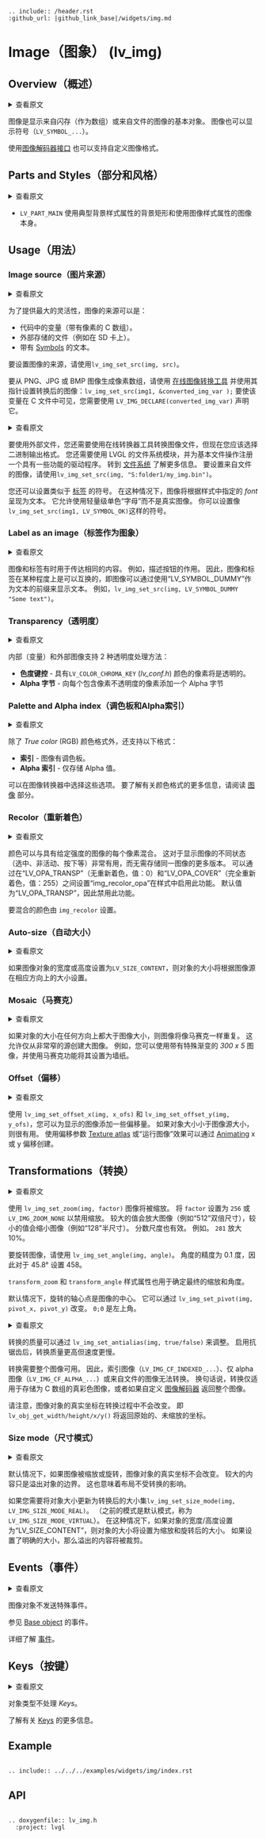 ```eval_rst
.. include:: /header.rst 
:github_url: |github_link_base|/widgets/img.md
```
# Image（图象） (lv_img)


## Overview（概述）

<details>
<summary>查看原文</summary>
<p>

Images are the basic object to display images from flash (as arrays) or from files. Images can display symbols (`LV_SYMBOL_...`) too.

Using the [Image decoder interface](/overview/image.html#image-decoder) custom image formats can be supported as well.

</p>
</details>

图像是显示来自闪存（作为数组）或来自文件的图像的基本对象。 图像也可以显示符号（`LV_SYMBOL_...`）。

使用[图像解码器接口](/overview/image.html#image-decoder) 也可以支持自定义图像格式。

## Parts and Styles（部分和风格）

<details>
<summary>查看原文</summary>
<p>

- `LV_PART_MAIN` A background rectangle that uses the typical background style properties and the image itself using the image style properties.

</p>
</details>

- `LV_PART_MAIN` 使用典型背景样式属性的背景矩形和使用图像样式属性的图像本身。


## Usage（用法）

### Image source（图片来源）

<details>
<summary>查看原文</summary>
<p>

To provide maximum flexibility, the source of the image can be:

- a variable in code (a C array with the pixels).
- a file stored externally (e.g. on an SD card).
- a text with [Symbols](/overview/font).

To set the source of an image, use `lv_img_set_src(img, src)`.

To generate a pixel array from a PNG, JPG or BMP image, use the [Online image converter tool](https://lvgl.io/tools/imageconverter) and set the converted image with its pointer: `lv_img_set_src(img1, &converted_img_var);`
To make the variable visible in the C file, you need to declare it with `LV_IMG_DECLARE(converted_img_var)`.

</p>
</details>

为了提供最大的灵活性，图像的来源可以是：

- 代码中的变量（带有像素的 C 数组）。
- 外部存储的文件（例如在 SD 卡上）。
- 带有 [Symbols](/overview/font) 的文本。

要设置图像的来源，请使用`lv_img_set_src(img, src)`。

要从 PNG、JPG 或 BMP 图像生成像素数组，请使用 [在线图像转换工具](https://lvgl.io/tools/imageconverter) 并使用其指针设置转换后的图像：`lv_img_set_src(img1, &converted_img_var );`
要使该变量在 C 文件中可见，您需要使用 `LV_IMG_DECLARE(converted_img_var)` 声明它。

<details>
<summary>查看原文</summary>
<p>

To use external files, you also need to convert the image files using the online converter tool but now you should select the binary output format.
You also need to use LVGL's file system module and register a driver with some functions for the basic file operation. Go to the [File system](/overview/file-system) to learn more.
To set an image sourced from a file, use `lv_img_set_src(img, "S:folder1/my_img.bin")`.

You can also set a symbol similarly to [Labels](/widgets/core/label). In this case, the image will be rendered as text according to the *font* specified in the style.  It enables to use of light-weight monochrome "letters" instead of real images. You can set symbol like `lv_img_set_src(img1, LV_SYMBOL_OK)`.

</p>
</details>

要使用外部文件，您还需要使用在线转换器工具转换图像文件，但现在您应该选择二进制输出格式。
您还需要使用 LVGL 的文件系统模块，并为基本文件操作注册一个具有一些功能的驱动程序。 转到 [文件系统](/overview/file-system) 了解更多信息。
要设置来自文件的图像，请使用`lv_img_set_src(img, "S:folder1/my_img.bin")`。

您还可以设置类似于 [标签](/widgets/core/label) 的符号。 在这种情况下，图像将根据样式中指定的 *font* 呈现为文本。 它允许使用轻量级单色“字母”而不是真实图像。 你可以设置像`lv_img_set_src(img1, LV_SYMBOL_OK)`这样的符号。

### Label as an image（标签作为图象）

<details>
<summary>查看原文</summary>
<p>

Images and labels are sometimes used to convey the same thing. For example, to describe what a button does. 
Therefore, images and labels are somewhat interchangeable, that is the images can display texts by using `LV_SYMBOL_DUMMY` as the prefix of the text. For example, `lv_img_set_src(img, LV_SYMBOL_DUMMY "Some text")`.

</p>
</details>

图像和标签有时用于传达相同的内容。 例如，描述按钮的作用。
因此，图像和标签在某种程度上是可以互换的，即图像可以通过使用“LV_SYMBOL_DUMMY”作为文本的前缀来显示文本。 例如，`lv_img_set_src(img, LV_SYMBOL_DUMMY "Some text")`。

### Transparency（透明度）

<details>
<summary>查看原文</summary>
<p>

The internal (variable) and external images support 2 transparency handling methods:

- **Chroma-keying** - Pixels with `LV_COLOR_CHROMA_KEY` (*lv_conf.h*) color will be transparent.
- **Alpha byte** - An alpha byte is added to every pixel that contains the pixel's opacity

</p>
</details>

内部（变量）和外部图像支持 2 种透明度处理方法：

- **色度键控** - 具有`LV_COLOR_CHROMA_KEY` (*lv_conf.h*) 颜色的像素将是透明的。
- **Alpha 字节** - 向每个包含像素不透明度的像素添加一个 Alpha 字节


### Palette and Alpha index（调色板和Alpha索引）

<details>
<summary>查看原文</summary>
<p>

Besides the *True color* (RGB) color format, the following formats are supported:
- **Indexed** - Image has a palette.
- **Alpha indexed** - Only alpha values are stored.

These options can be selected in the image converter. To learn more about the color formats, read the [Images](/overview/image) section.

</p>
</details>

除了 *True color* (RGB) 颜色格式外，还支持以下格式：
- **索引** - 图像有调色板。
- **Alpha 索引** - 仅存储 Alpha 值。

可以在图像转换器中选择这些选项。 要了解有关颜色格式的更多信息，请阅读 [图像](/overview/image) 部分。

### Recolor（重新着色）

<details>
<summary>查看原文</summary>
<p>

A color can be mixed with every pixel of an image with a given intensity.
This can be useful to show different states (checked, inactive, pressed, etc.) of an image without storing more versions of the same image.
This feature can be enabled in the style by setting `img_recolor_opa` between `LV_OPA_TRANSP` (no recolor, value: 0) and `LV_OPA_COVER` (full recolor, value: 255).
The default value is `LV_OPA_TRANSP` so this feature is disabled.

The color to mix is set by `img_recolor`.

</p>
</details>

颜色可以与具有给定强度的图像的每个像素混合。
这对于显示图像的不同状态（选中、非活动、按下等）非常有用，而无需存储同一图像的更多版本。
可以通过在“LV_OPA_TRANSP”（无重新着色，值：0）和“LV_OPA_COVER”（完全重新着色，值：255）之间设置“img_recolor_opa”在样式中启用此功能。
默认值为“LV_OPA_TRANSP”，因此禁用此功能。

要混合的颜色由 `img_recolor` 设置。

### Auto-size（自动大小）

<details>
<summary>查看原文</summary>
<p>

If the width or height of the image object is set to `LV_SIZE_CONTENT` the object's size will be set according to the size of the image source in the respective direction.

</p>
</details>

如果图像对象的宽度或高度设置为`LV_SIZE_CONTENT`，则对象的大小将根据图像源在相应方向上的大小设置。

### Mosaic（马赛克）

<details>
<summary>查看原文</summary>
<p>

If the object's size is greater than the image size in any directions, then the image will be repeated like a mosaic.
This allows creation a large image from only a very narrow source.
For example, you can have a *300 x 5* image with a special gradient and set it as a wallpaper using the mosaic feature.

</p>
</details>

如果对象的大小在任何方向上都大于图像大小，则图像将像马赛克一样重复。
这允许仅从非常窄的源创建大图像。
例如，您可以使用带有特殊渐变的 *300 x 5* 图像，并使用马赛克功能将其设置为墙纸。

### Offset（偏移）

<details>
<summary>查看原文</summary>
<p>

With `lv_img_set_offset_x(img, x_ofs)` and `lv_img_set_offset_y(img, y_ofs)`, you can add some offset to the displayed image.
Useful if the object size is smaller than the image source size.
Using the offset parameter a [Texture atlas](https://en.wikipedia.org/wiki/Texture_atlas) or a "running image" effect can be created by [Animating](/overview/animation) the x or y offset.

</p>
</details>

使用 `lv_img_set_offset_x(img, x_ofs)` 和 `lv_img_set_offset_y(img, y_ofs)`，您可以为显示的图像添加一些偏移量。
如果对象大小小于图像源大小，则很有用。
使用偏移参数 [Texture atlas](https://en.wikipedia.org/wiki/Texture_atlas) 或“运行图像”效果可以通过 [Animating](/overview/animation) x 或 y 偏移创建。

## Transformations（转换）

<details>
<summary>查看原文</summary>
<p>

Using the `lv_img_set_zoom(img, factor)` the images will be zoomed. Set `factor` to `256` or `LV_IMG_ZOOM_NONE` to disable zooming. 
A larger value enlarges the images (e.g. `512` double size), a smaller value shrinks it (e.g. `128` half size).
Fractional scale works as well. E.g. `281` for 10% enlargement.

To rotate the image use `lv_img_set_angle(img, angle)`. Angle has 0.1 degree precision, so for 45.8° set 458.

The `transform_zoom` and `transform_angle` style properties are also used to determine the final zoom and angle.

By default, the pivot point of the rotation is the center of the image. It can be changed with `lv_img_set_pivot(img, pivot_x, pivot_y)`. `0;0` is the top left corner.

</p>
</details>

使用 `lv_img_set_zoom(img, factor)` 图像将被缩放。 将 `factor` 设置为 `256` 或 `LV_IMG_ZOOM_NONE` 以禁用缩放。
较大的值会放大图像（例如“512”双倍尺寸），较小的值会缩小图像（例如“128”半尺寸）。
分数尺度也有效。 例如。 `281` 放大 10%。

要旋转图像，请使用 `lv_img_set_angle(img, angle)`。 角度的精度为 0.1 度，因此对于 45.8° 设置 458。

`transform_zoom` 和 `transform_angle` 样式属性也用于确定最终的缩放和角度。

默认情况下，旋转的轴心点是图像的中心。 它可以通过 `lv_img_set_pivot(img, pivot_x, pivot_y)` 改变。 `0;0` 是左上角。

<details>
<summary>查看原文</summary>
<p>

The quality of the transformation can be adjusted with `lv_img_set_antialias(img, true/false)`. With enabled anti-aliasing the transformations are higher quality but slower.

The transformations require the whole image to be available. Therefore indexed images (`LV_IMG_CF_INDEXED_...`), alpha only images (`LV_IMG_CF_ALPHA_...`) or images from files can not be transformed. 
In other words transformations work only on true color images stored as C array, or if a custom [Image decoder](/overview/images#image-edecoder) returns the whole image.

Note that the real coordinates of image objects won't change during transformation. That is `lv_obj_get_width/height/x/y()` will return the original, non-zoomed coordinates.

</p>
</details>

转换的质量可以通过 `lv_img_set_antialias(img, true/false)` 来调整。 启用抗锯齿后，转换质量更高但速度更慢。

转换需要整个图像可用。 因此，索引图像（`LV_IMG_CF_INDEXED_...`）、仅 alpha 图像（`LV_IMG_CF_ALPHA_...`）或来自文件的图像无法转换。
换句话说，转换仅适用于存储为 C 数组的真彩色图像，或者如果自定义 [图像解码器](/overview/images#image-edecoder) 返回整个图像。

请注意，图像对象的真实坐标在转换过程中不会改变。 即`lv_obj_get_width/height/x/y()` 将返回原始的、未缩放的坐标。

### Size mode（尺寸模式）

<details>
<summary>查看原文</summary>
<p>

By default if the image is zoom or rotated the real coordinates of the image object are not changed. 
The larger content simply overflows the object's boundaries. 
It also means the layouts are not affected the by the transformations. 

If you need the object size to be updated to the transformed size set `lv_img_set_size_mode(img, LV_IMG_SIZE_MODE_REAL)`. (The previous mode is the default and called `LV_IMG_SIZE_MODE_VIRTUAL`).
In this case if the width/height of the object is set to `LV_SIZE_CONTENT` the object's size will be set to the zoomed and rotated size.
If an explicit size is set then the overflowing content will be cropped. 

</p>
</details>

默认情况下，如果图像被缩放或旋转，图像对象的真实坐标不会改变。
较大的内容只是溢出对象的边界。
这也意味着布局不受转换的影响。

如果您需要将对象大小更新为转换后的大小集`lv_img_set_size_mode(img, LV_IMG_SIZE_MODE_REAL)`。 （之前的模式是默认模式，称为`LV_IMG_SIZE_MODE_VIRTUAL`）。
在这种情况下，如果对象的宽度/高度设置为“LV_SIZE_CONTENT”，则对象的大小将设置为缩放和旋转后的大小。
如果设置了明确的大小，那么溢出的内容将被裁剪。

## Events（事件）

<details>
<summary>查看原文</summary>
<p>

No special events are sent by image objects.

See the events of the [Base object](/widgets/obj) too.

Learn more about [Events](/overview/event).

</p>
</details>

图像对象不发送特殊事件。

参见 [Base object](/widgets/obj) 的事件。

详细了解 [事件](/overview/event)。

## Keys（按键）

<details>
<summary>查看原文</summary>
<p>

No *Keys* are processed by the object type.

Learn more about [Keys](/overview/indev).

</p>
</details>

对象类型不处理 *Keys*。

了解有关 [Keys](/overview/indev) 的更多信息。

## Example

```eval_rst

.. include:: ../../../examples/widgets/img/index.rst

```

## API

```eval_rst

.. doxygenfile:: lv_img.h
  :project: lvgl

```
